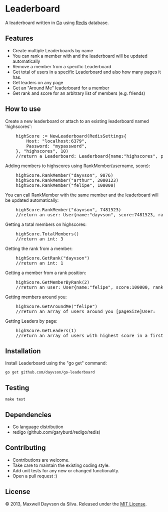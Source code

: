 Leaderboard
===========

A leaderboard written in [Go](http://golang.org/) using [Redis](http://redis.io/) database.

Features
--------

* Create multiple Leaderboards by name 
* You can rank a member with and the leaderboard will be updated automatically
* Remove a member from a specific Leaderboard
* Get total of users in a specific Leaderboard and also how many pages it has.
* Get leaders on any page
* Get an "Around Me" leaderboard for a member
* Get rank and score for an arbitrary list of members (e.g. friends)	

How to use
----------

Create a new leaderboard or attach to an existing leaderboard named 'highscores': 
<pre>
    highScore := NewLeaderboard(RedisSettings{
    	Host: "localhost:6379", 
    	Password: "mypassword",
    }, "highscores", 10)
    //return a Leaderboard: Leaderboard{name:"highscores", pageSize:10}
</pre>  

Adding members to highscores using RankMember(username, score):
<pre>
    highScore.RankMember("dayvson", 9876)
    highScore.RankMember("arthur", 2000123)
    highScore.RankMember("felipe", 100000)
</pre>

You can call RankMember with the same member and the leaderboard will be updated automatically:
<pre>
	highScore.RankMember("dayvson", 7481523)
	//return an user: User{name:"dayvson", score:7481523, rank:1}
</pre>

Getting a total members on highscores:
<pre>
	highScore.TotalMembers()
	//return an int: 3
</pre>

Getting the rank from a member:
<pre>
	highScore.GetRank("dayvson")
	//return an int: 1
</pre>

Getting a member from a rank position:
<pre>
	highScore.GetMemberByRank(2)
	//return an user: User{name:"felipe", score:100000, rank:2}
</pre>

Getting members around you:
<pre>
	highScore.GetAroundMe("felipe")
	//return an array of users around you [pageSize]User:
</pre>

Getting Leaders by page:
<pre>
	highScore.GetLeaders(1)
	//return an array of users with highest score in a first page (you can specify any page): [pageSize]User
</pre>

Installation
------------

Install Leaderboard using the "go get" command:

    go get github.com/dayvson/go-leaderboard


Testing
-------
    make test

Dependencies
------------
* Go language distribution
* redigo (github.com/garyburd/redigo/redis)



Contributing
------------

* Contributions are welcome.
* Take care to maintain the existing coding style.
* Add unit tests for any new or changed functionality.
* Open a pull request :)


License
-------
© 2013, Maxwell Dayvson da Silva. Released under the [MIT License](LICENSE).
